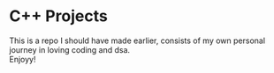 # C++ Projects
This is a repo I should have made earlier, consists of my own personal journey in loving coding and dsa.<br>
Enjoyy!<br>
